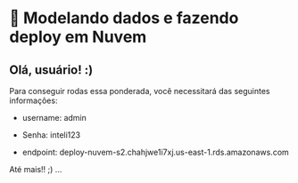 # 🙋‍ Modelando dados e fazendo deploy em Nuvem

## Olá, usuário! :)

Para conseguir rodas essa ponderada, você necessitará das seguintes informações:

- username: admin

- Senha: inteli123

- endpoint: deploy-nuvem-s2.chahjwe1i7xj.us-east-1.rds.amazonaws.com

Até mais!! ;)
...
